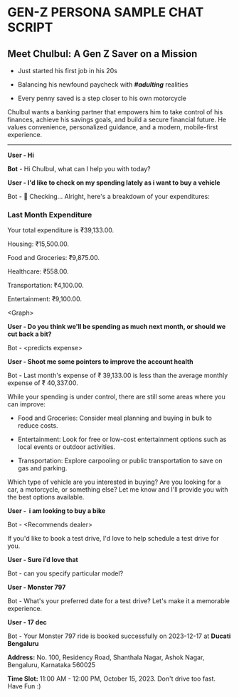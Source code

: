 # GEN-Z PERSONA SAMPLE CHAT SCRIPT

## **Meet Chulbul:** **A Gen Z Saver on a Mission**

- Just started his first job in his 20s

- Balancing his newfound paycheck with **_#adulting_** realities

- Every penny saved is a step closer to his own motorcycle

Chulbul wants a banking partner that empowers him to take control of his finances, achieve his savings goals, and build a secure financial future. He values convenience, personalized guidance, and a modern, mobile-first experience.

***

**User - Hi**

**Bot** - Hi Chulbul, what can I help you with today?

**User - I'd like to check on my spending lately as i want to buy a vehicle**

Bot - 📆 Checking... Alright, here's a breakdown of your expenditures:


### Last Month Expenditure<a id="last-month-expenditure"></a>

Your total expenditure is ₹39,133.00.

Housing: ₹15,500.00.

Food and Groceries: ₹9,875.00.

Healthcare: ₹558.00.

Transportation: ₹4,100.00.

Entertainment: ₹9,100.00.

\<Graph>

**User - Do you think we'll be spending as much next month, or should we cut back a bit?**

Bot - \<predicts expense>

**User - Shoot me some pointers to improve the account health**

Bot - Last month's expense of ₹ 39,133.00 is less than the average monthly expense of ₹ 40,337.00.

While your spending is under control, there are still some areas where you can improve:

- Food and Groceries: Consider meal planning and buying in bulk to reduce costs.

- Entertainment: Look for free or low-cost entertainment options such as local events or outdoor activities.

- Transportation: Explore carpooling or public transportation to save on gas and parking.

Which type of vehicle are you interested in buying? Are you looking for a car, a motorcycle, or something else? Let me know and I'll provide you with the best options available.

**User -  i am looking to buy a bike**

Bot - \<Recommends dealer>

If you'd like to book a test drive, I'd love to help schedule a test drive for you.

**User - Sure i’d love that**

Bot - can you specify particular model?

**User - Monster 797**

Bot - What's your preferred date for a test drive? Let's make it a memorable experience.

**User - 17 dec**

Bot - Your Monster 797 ride is booked successfully on 2023-12-17 at **Ducati Bengaluru**

**Address:** No. 100, Residency Road, Shanthala Nagar, Ashok Nagar, Bengaluru, Karnataka 560025

**Time Slot:** 11:00 AM - 12:00 PM, October 15, 2023. Don't drive too fast. Have Fun :)
